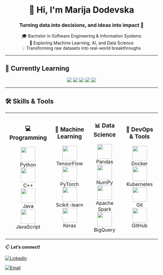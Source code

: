 <!-- Profile Header -->
<h1 align="center">👋 Hi, I'm Marija Dodevska</h1>
<h3 align="center">Turning data into decisions, and ideas into impact 🚀</h3>

<p align="center">
🎓 Bachelor in Software Engineering & Information Systems<br>
🤖 Exploring Machine Learning, AI, and Data Science<br>
💡 Transforming raw datasets into real-world breakthroughs
</p>

---

## 🌱 Currently Learning  

<p align="center">
  <img src="https://img.shields.io/badge/Deep%20Learning-FF6F00?style=for-the-badge&logo=tensorflow&logoColor=white" />
  <img src="https://img.shields.io/badge/MLOps-FF4B4B?style=for-the-badge&logo=mlflow&logoColor=white" />
  <img src="https://img.shields.io/badge/NLP-8E44AD?style=for-the-badge&logo=spacy&logoColor=white" />
  <img src="https://img.shields.io/badge/Model%20Deployment-2496ED?style=for-the-badge&logo=docker&logoColor=white" />
  <img src="https://img.shields.io/badge/Feature%20Engineering-FFD43B?style=for-the-badge&logo=python&logoColor=black" />
</p>

---

## 🛠 Skills & Tools  

<table>
<tr>
<td align="center" width="200">
  
### 💻 Programming  
<img src="https://skillicons.dev/icons?i=python" width="48" /><br>Python  
<img src="https://skillicons.dev/icons?i=cpp" width="48" /><br>C++  
<img src="https://skillicons.dev/icons?i=java" width="48" /><br>Java  
<img src="https://skillicons.dev/icons?i=js" width="48" /><br>JavaScript  

</td>
<td align="center" width="200">
  
### 🤖 Machine Learning  
<img src="https://skillicons.dev/icons?i=tensorflow" width="48" /><br>TensorFlow  
<img src="https://skillicons.dev/icons?i=pytorch" width="48" /><br>PyTorch  
<img src="https://upload.wikimedia.org/wikipedia/commons/0/05/Scikit_learn_logo_small.svg" width="48"><br>Scikit-learn  
<img src="https://upload.wikimedia.org/wikipedia/commons/8/88/Keras_logo.svg" width="48"><br>Keras  

</td>
<td align="center" width="200">

### 📊 Data Science  
<img src="https://upload.wikimedia.org/wikipedia/commons/e/ed/Pandas_logo.svg" width="48"><br>Pandas  
<img src="https://upload.wikimedia.org/wikipedia/commons/1/14/NumPy_logo_2020.svg" width="48"><br>NumPy  
<img src="https://upload.wikimedia.org/wikipedia/commons/8/85/Apache_Spark_logo.svg" width="48"><br>Apache Spark  
<img src="https://upload.wikimedia.org/wikipedia/commons/0/01/Google_BigQuery_Logo.svg" width="48"><br>BigQuery  

</td>
<td align="center" width="200">

### 🚀 DevOps & Tools  
<img src="https://skillicons.dev/icons?i=docker" width="48"><br>Docker  
<img src="https://skillicons.dev/icons?i=kubernetes" width="48"><br>Kubernetes  
<img src="https://skillicons.dev/icons?i=git" width="48"><br>Git  
<img src="https://skillicons.dev/icons?i=github" width="48"><br>GitHub  

</td>
</tr>
</table>


📫 **Let’s connect!**  

[![LinkedIn](https://skillicons.dev/icons?i=linkedin)](https://www.linkedin.com/in/marija-dodevska-31ba8b24b/)  

[![Email](https://img.shields.io/badge/Email-marijadodevska01@gmail.com-D14836?style=for-the-badge&logo=gmail&logoColor=white)](mailto:marijadodevska01@gmail.com)  
